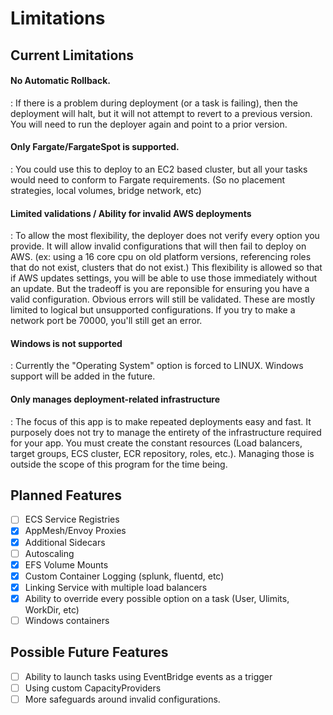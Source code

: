# Limitations

## Current Limitations

#### No Automatic Rollback.

:    If there is a problem during deployment (or a task is failing), then the deployment will halt, but it will not attempt to revert to a previous version. You will need to run the deployer again and point to a prior version.

#### Only Fargate/FargateSpot is supported.

:   You could use this to deploy to an EC2 based cluster, but all your tasks would need to conform to Fargate requirements. (So no placement strategies, local volumes, bridge network, etc)

#### Limited validations / Ability for invalid AWS deployments

:    To allow the most flexibility, the deployer does not verify every option you provide. It will allow invalid configurations that will then fail to deploy on AWS. (ex: using a 16 core cpu on old platform versions, referencing roles that do not exist, clusters that do not exist.) This flexibility is allowed so that if AWS updates settings, you will be able to use those immediately without an update. But the tradeoff is you are reponsible for ensuring you have a valid configuration. Obvious errors will still be validated. These are mostly limited to logical but unsupported configurations. If you try to make a network port be 70000, you'll still get an error.

#### Windows is not supported

:    Currently the "Operating System" option is forced to LINUX. Windows support will be added in the future.

#### Only manages deployment-related infrastructure

:    The focus of this app is to make repeated deployments easy and fast. It purposely does not try to manage the entirety of the infrastructure required for your app. You must create the constant resources (Load balancers, target groups, ECS cluster, ECR repository, roles, etc.). Managing those is outside the scope of this program for the time being.

## Planned Features
* [ ] ECS Service Registries
* [x] AppMesh/Envoy Proxies
* [x] Additional Sidecars
* [ ] Autoscaling 
* [x] EFS Volume Mounts
* [x] Custom Container Logging (splunk, fluentd, etc)
* [x] Linking Service with multiple load balancers
* [x] Ability to override every possible option on a task (User, Ulimits, WorkDir, etc)
* [ ] Windows containers

## Possible Future Features
* [ ] Ability to launch tasks using EventBridge events as a trigger
* [ ] Using custom CapacityProviders
* [ ] More safeguards around invalid configurations.